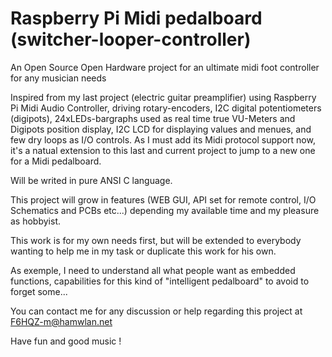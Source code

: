 # Raspberry Pi Midi pedalboard (switcher-looper-controller)

An Open Source Open Hardware project for an ultimate midi foot controller for any musician needs

Inspired from my last project (electric guitar preamplifier) using Raspberry Pi Midi Audio Controller, driving rotary-encoders, I2C digital potentiometers (digipots), 24xLEDs-bargraphs used as real time true VU-Meters and Digipots position display, I2C LCD for displaying values and menues, and few dry loops as I/O controls. As I must add its Midi protocol support now, it's a natual extension to this last and current project to jump to a new one for a Midi pedalboard.

Will be writed in pure ANSI C language.

This project will grow in features (WEB GUI, API set for remote control, I/O Schematics and PCBs etc...) depending my available time and my pleasure as hobbyist.

This work is for my own needs first, but will be extended to everybody wanting to help me in my task or duplicate this work for his own.

As exemple, I need to understand all what people want as embedded functions, capabilities for this kind of "intelligent pedalboard" to avoid to forget some...

You can contact me for any discussion or help regarding this project at F6HQZ-m@hamwlan.net

Have fun and good music !
